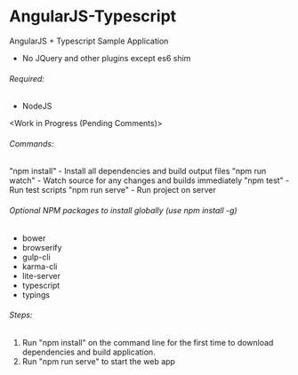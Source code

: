 # AngularJS-Typescript
AngularJS + Typescript Sample Application

- No JQuery and other plugins except es6 shim

###### Required:
- NodeJS 

<Work in Progress (Pending Comments)>

###### Commands:
"npm install" - Install all dependencies and build output files 
"npm run watch" - Watch source for any changes and builds immediately
"npm test" - Run test scripts
"npm run serve" - Run project on server 

###### Optional NPM packages to install globally (use npm install -g)
- bower
- browserify
- gulp-cli
- karma-cli
- lite-server
- typescript
- typings

###### Steps: 
1. Run "npm install" on the command line for the first time to download dependencies and build application.
2. Run "npm run serve" to start the web app